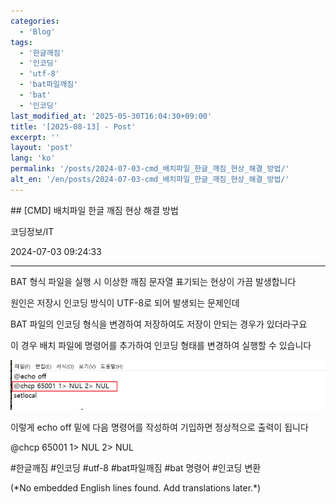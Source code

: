 ```yaml
---
categories:
  - 'Blog'
tags:
  - '한글깨짐'
  - '인코딩'
  - 'utf-8'
  - 'bat파일깨짐'
  - 'bat'
  - '인코딩'
last_modified_at: '2025-05-30T16:04:30+09:00'
title: '[2025-08-13] - Post'
excerpt: ''
layout: 'post'
lang: 'ko'
permalink: '/posts/2024-07-03-cmd_배치파일_한글_깨짐_현상_해결_방법/'
alt_en: '/en/posts/2024-07-03-cmd_배치파일_한글_깨짐_현상_해결_방법/'
---
```


<div class="lang-panel lang-ko" lang="ko">
## [CMD] 배치파일 한글 깨짐 현상 해결 방법

코딩정보/IT

2024-07-03 09:24:33

* * *

BAT 형식 파일을 실행 시 이상한 깨짐 문자열 표기되는 현상이 가끔 발생합니다

원인은 저장시 인코딩 방식이 UTF-8로 되어 발생되는 문제인데

BAT 파일의 인코딩 형식을 변경하여 저장하여도 저장이 안되는 경우가 있더라구요

이 경우 배치 파일에 명령어를 추가하여 인코딩 형태를 변경하여 실행할 수 있습니다

![](/assets/images/cmd_배치파일_한글_깨짐_현상_해결_방법/img.png)

이렇게 echo off 밑에 다음 명령어를 작성하여 기입하면 정상적으로 출력이 됩니다

@chcp 65001 1> NUL 2> NUL

  

#한글깨짐 #인코딩 #utf-8 #bat파일깨짐 #bat 명령어 #인코딩 변환


</div>
<div class="lang-panel lang-en" lang="en">
(*No embedded English lines found. Add translations later.*)

</div>
